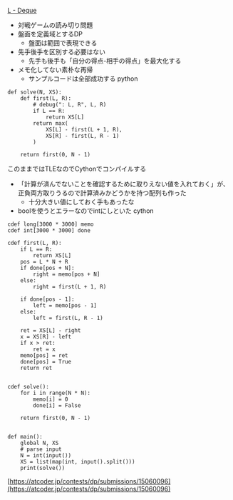 
[L - Deque](https://atcoder.jp/contests/dp/tasks/dp_l)
- 対戦ゲームの読み切り問題
- 盤面を定義域とするDP
    - 盤面は範囲で表現できる
- 先手後手を区別する必要はない
    - 先手も後手も「自分の得点-相手の得点」を最大化する
- メモ化してない素朴な再帰
    - サンプルコードは全部成功する
python

```
def solve(N, XS):
    def first(L, R):
        # debug(": L, R", L, R)
        if L == R:
            return XS[L]
        return max(
            XS[L] - first(L + 1, R),
            XS[R] - first(L, R - 1)
        )

    return first(0, N - 1)
```


このままではTLEなのでCythonでコンパイルする
- 「計算が済んでないことを確認するために取りえない値を入れておく」が、正負両方取りうるので計算済みかどうかを持つ配列も作った
    - 十分大きい値にしておく手もあったな
- boolを使うとエラーなのでintにしといた
cython

```
cdef long[3000 * 3000] memo
cdef int[3000 * 3000] done

cdef first(L, R):
    if L == R:
        return XS[L]
    pos = L * N + R
    if done[pos + N]:
        right = memo[pos + N]
    else:
        right = first(L + 1, R)

    if done[pos - 1]:
        left = memo[pos - 1]
    else:
        left = first(L, R - 1)

    ret = XS[L] - right
    x = XS[R] - left
    if x > ret:
        ret = x
    memo[pos] = ret
    done[pos] = True
    return ret


cdef solve():
    for i in range(N * N):
        memo[i] = 0
        done[i] = False

    return first(0, N - 1)


def main():
    global N, XS
    # parse input
    N = int(input())
    XS = list(map(int, input().split()))
    print(solve())
```

[https://atcoder.jp/contests/dp/submissions/15060096](https://atcoder.jp/contests/dp/submissions/15060096)
